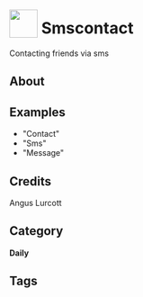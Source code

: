 # <img src="https://raw.githack.com/FortAwesome/Font-Awesome/master/svgs/solid/robot.svg" card_color="#22A7F0" width="50" height="50" style="vertical-align:bottom"/> Smscontact
Contacting friends via sms

## About


## Examples
* "Contact"
* "Sms"
* "Message"

## Credits
Angus Lurcott

## Category
**Daily**

## Tags

